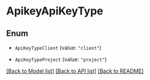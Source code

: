 # ApikeyApiKeyType

## Enum


* `ApiKeyTypeClient` (value: `"client"`)

* `ApiKeyTypeProject` (value: `"project"`)


[[Back to Model list]](../README.md#documentation-for-models) [[Back to API list]](../README.md#documentation-for-api-endpoints) [[Back to README]](../README.md)


